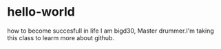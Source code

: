 # hello-world
how to become succesfull in life
I am bigd30, Master drummer.I'm taking this class to learm more about github.
